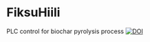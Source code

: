 # FiksuHiili
PLC control for biochar pyrolysis process
[![DOI](https://zenodo.org/badge/706017849.svg)](https://zenodo.org/doi/10.5281/zenodo.10165322)
